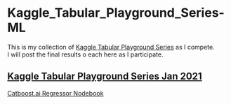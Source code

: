 # Kaggle_Tabular_Playground_Series-ML
This is my collection of [Kaggle Tabular Playground Series](https://www.kaggle.com/competitions) as I compete.  
I will post the final results o each here as I participate.  

## [Kaggle Tabular Playground Series Jan 2021](https://www.kaggle.com/c/tabular-playground-series-jan-2021)  
[Catboost.ai Regressor Nodebook](https://github.com/darkmatter2222/Kaggle_Tabular_Playground_Series-ML/blob/main/Jan-2021/notebooks/CatBoostRegressor.ipynb)  

